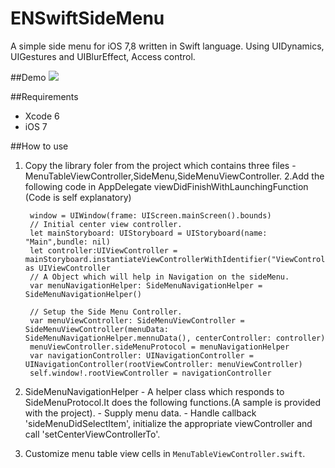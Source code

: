 ENSwiftSideMenu
===============

A simple side menu for iOS 7,8 written in Swift language. Using UIDynamics, UIGestures and UIBlurEffect, Access control.

##Demo
![](http://i.imgur.com/U5gvMTN.gif)

##Requirements
* Xcode 6
* iOS 7

##How to use
1. Copy the library foler from the project which contains three files - MenuTableViewController,SideMenu,SideMenuViewController.
2.Add the following code in AppDelegate viewDidFinishWithLaunchingFunction  (Code is self explanatory)

        window = UIWindow(frame: UIScreen.mainScreen().bounds)
        // Initial center view controller.
        let mainStoryboard: UIStoryboard = UIStoryboard(name: "Main",bundle: nil)
        let controller:UIViewController = mainStoryboard.instantiateViewControllerWithIdentifier("ViewController1") as UIViewController
        // A Object which will help in Navigation on the sideMenu.
        var menuNavigationHelper: SideMenuNavigationHelper = SideMenuNavigationHelper()

        // Setup the Side Menu Controller.
        var menuViewController: SideMenuViewController = SideMenuViewController(menuData: SideMenuNavigationHelper.mennuData(), centerController: controller)
        menuViewController.sideMenuProtocol = menuNavigationHelper
        var navigationController: UINavigationController = UINavigationController(rootViewController: menuViewController)
        self.window!.rootViewController = navigationController

3.   SideMenuNavigationHelper - A helper class which responds to SideMenuProtocol.It does the following functions.(A sample is provided with the project). 
    - Supply menu data.
    - Handle callback 'sideMenuDidSelectItem', initialize the appropriate viewController and call 'setCenterViewControllerTo'.

4. Customize menu table view cells in `MenuTableViewController.swift`.
